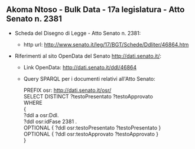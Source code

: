 ## Akoma Ntoso - Bulk Data - 17a legislatura - Atto Senato n. 2381 ##

* Scheda del Disegno di Legge - Atto Senato n. 2381:
	* http url: http://www.senato.it/leg/17/BGT/Schede/Ddliter/46864.htm

* Riferimenti al sito OpenData del Senato http://dati.senato.it/:
	* Link OpenData: http://dati.senato.it/ddl/46864
	* Query SPARQL per i documenti relativi all'Atto Senato:

        PREFIX osr: <http://dati.senato.it/osr/>  
		SELECT DISTINCT ?testoPresentato ?testoApprovato  
		WHERE  
		{  
		    ?ddl a osr:Ddl.  
		    ?ddl osr:idFase 2381 .  
		    OPTIONAL { ?ddl osr:testoPresentato ?testoPresentato }  
		    OPTIONAL { ?ddl osr:testoApprovato ?testoApprovato }  
		}
		